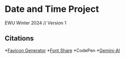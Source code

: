 # Date and Time Project
EWU Winter 2024 // Version 1

## Citations

*[Favicon Generator](https://www.favicon.io)
*[Font Share](https://www.fontshare.com/)
*CodePen
*[Gemini-AI](https://deepmind.google/)
